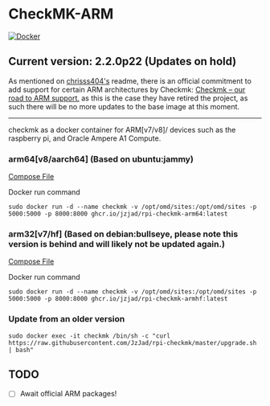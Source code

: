 # CheckMK-ARM
[![Docker](https://github.com/JzJad/rpi-checkmk/actions/workflows/docker-publish.yml/badge.svg)](https://github.com/JzJad/rpi-checkmk/actions/workflows/docker-publish.yml)

## Current version: 2.2.0p22 (Updates on hold)

As mentioned on [chrisss404's](https://github.com/chrisss404/check-mk-arm) readme, there is an official commitment to add support for certain ARM architectures by Checkmk: [Checkmk – our road to ARM support.](https://checkmk.com/blog/checkmk-our-road-arm-support) as this is the case they have retired the project, as such there will be no more updates to the base image at this moment.

---

checkmk as a docker container for ARM[v7/v8]/ devices such as the raspberry pi, and Oracle Ampere A1 Compute.



### arm64[v8/aarch64] (Based on ubuntu:jammy)

[Compose File](https://github.com/JzJad/rpi-checkmk/blob/master/docker-compose-ARMv8.yml)

Docker run command

`sudo docker run -d --name checkmk -v /opt/omd/sites:/opt/omd/sites -p 5000:5000 -p 8000:8000 ghcr.io/jzjad/rpi-checkmk-arm64:latest`




### arm32[v7/hf] (Based on debian:bullseye, please note this version is behind and will likely not be updated again.)

[Compose File](https://github.com/JzJad/rpi-checkmk/blob/master/docker-compose-ARMv7.yml)

Docker run command

`sudo docker run -d --name checkmk -v /opt/omd/sites:/opt/omd/sites -p 5000:5000 -p 8000:8000 ghcr.io/jzjad/rpi-checkmk-armhf:latest`

### Update from an older version

`sudo docker exec -it checkmk /bin/sh -c "curl https://raw.githubusercontent.com/JzJad/rpi-checkmk/master/upgrade.sh | bash"`



## TODO
- [ ] Await official ARM packages!

